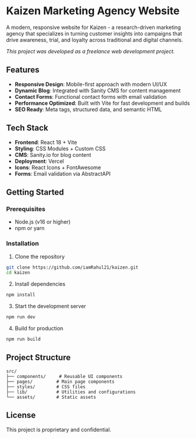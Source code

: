 # Kaizen Marketing Agency Website

A modern, responsive website for Kaizen - a research-driven marketing agency that specializes in turning customer insights into campaigns that drive awareness, trial, and loyalty across traditional and digital channels.

*This project was developed as a freelance web development project.*

## Features

- **Responsive Design**: Mobile-first approach with modern UI/UX
- **Dynamic Blog**: Integrated with Sanity CMS for content management
- **Contact Forms**: Functional contact forms with email validation
- **Performance Optimized**: Built with Vite for fast development and builds
- **SEO Ready**: Meta tags, structured data, and semantic HTML

## Tech Stack

- **Frontend**: React 18 + Vite
- **Styling**: CSS Modules + Custom CSS
- **CMS**: Sanity.io for blog content
- **Deployment**: Vercel
- **Icons**: React Icons + FontAwesome
- **Forms**: Email validation via AbstractAPI

## Getting Started

### Prerequisites
- Node.js (v16 or higher)
- npm or yarn

### Installation

1. Clone the repository
```bash
git clone https://github.com/iamRahul21/kaizen.git
cd kaizen
```

2. Install dependencies
```bash
npm install
```

3. Start the development server
```bash
npm run dev
```

4. Build for production
```bash
npm run build
```

## Project Structure

```
src/
├── components/     # Reusable UI components
├── pages/         # Main page components
├── styles/        # CSS files
├── lib/           # Utilities and configurations
└── assets/        # Static assets
```

## License

This project is proprietary and confidential.
